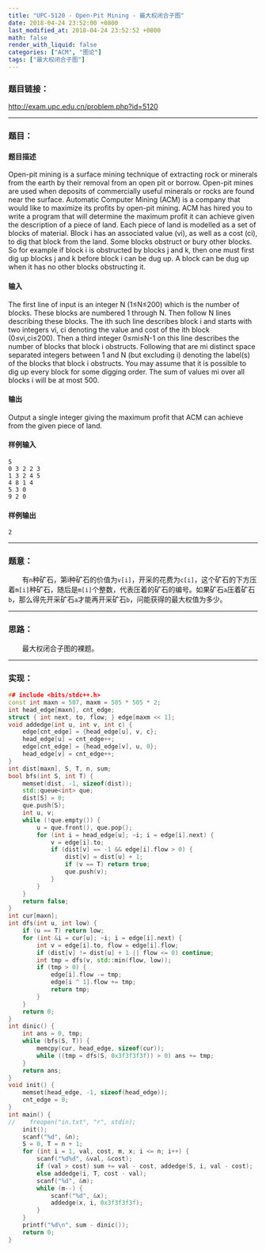 ```yaml
---
title: "UPC-5120 - Open-Pit Mining - 最大权闭合子图"
date: 2018-04-24 23:52:00 +0800
last_modified_at: 2018-04-24 23:52:52 +0800
math: false
render_with_liquid: false
categories: ["ACM", "图论"]
tags: ["最大权闭合子图"]
---
```


### 题目链接：

http://exam.upc.edu.cn/problem.php?id=5120

---
### 题目：

#### 题目描述
Open-pit mining is a surface mining technique of extracting rock or minerals from the earth by their removal from an open pit or borrow. Open-pit mines are used when deposits of commercially useful minerals or rocks are found near the surface. Automatic Computer Mining (ACM) is a company that would like to maximize
its profits by open-pit mining. ACM has hired you to write a program that will determine the maximum profit it can achieve given the description of a piece of land.
Each piece of land is modelled as a set of blocks of material. Block i has an associated value (vi), as well as a cost (ci), to dig that block from the land. Some blocks obstruct or bury other blocks. So for example if block i is obstructed by blocks j and k, then one must first dig up blocks j and k before block i can be dug up. A block can be dug up when it has no other blocks obstructing it.
#### 输入
The first line of input is an integer N (1≤N≤200) which is the number of blocks. These blocks are numbered 1 through N.
Then follow N lines describing these blocks. The ith such line describes block i and starts with two integers vi, ci denoting the value and cost of the ith block (0≤vi,ci≤200).
Then a third integer 0≤mi≤N-1 on this line describes the number of blocks that block i obstructs.
Following that are mi distinct space separated integers between 1 and N (but excluding i) denoting the label(s) of the blocks that block i obstructs.
You may assume that it is possible to dig up every block for some digging order. The sum of values mi over all blocks i will be at most 500.
#### 输出
Output a single integer giving the maximum profit that ACM can achieve from the given piece of land.
#### 样例输入
```
5
0 3 2 2 3
1 3 2 4 5
4 8 1 4
5 3 0
9 2 0
```
#### 样例输出
```
2
```

---
### 题意：

&emsp;&emsp;有`n`种矿石，第i种矿石的价值为`v[i]`，开采的花费为`c[i]`，这个矿石的下方压着`m[i]`种矿石，随后是`m[i]`个整数，代表压着的矿石的编号。如果矿石`a`压着矿石`b`，那么得先开采矿石`a`才能再开采矿石`b`，问能获得的最大权值为多少。

---
### 思路：

&emsp;&emsp;最大权闭合子图的裸题。

---
### 实现：

```cpp
## include <bits/stdc++.h>
const int maxn = 507, maxm = 505 * 505 * 2;
int head_edge[maxn], cnt_edge;
struct { int next, to, flow; } edge[maxm << 1];
void addedge(int u, int v, int c) {
    edge[cnt_edge] = {head_edge[u], v, c};
    head_edge[u] = cnt_edge++;
    edge[cnt_edge] = {head_edge[v], u, 0};
    head_edge[v] = cnt_edge++;
}
int dist[maxn], S, T, n, sum;
bool bfs(int S, int T) {
    memset(dist, -1, sizeof(dist));
    std::queue<int> que;
    dist[S] = 0;
    que.push(S);
    int u, v;
    while (!que.empty()) {
        u = que.front(), que.pop();
        for (int i = head_edge[u]; ~i; i = edge[i].next) {
            v = edge[i].to;
            if (dist[v] == -1 && edge[i].flow > 0) {
                dist[v] = dist[u] + 1;
                if (v == T) return true;
                que.push(v);
            }
        }
    }
    return false;
}
int cur[maxn];
int dfs(int u, int low) {
    if (u == T) return low;
    for (int &i = cur[u]; ~i; i = edge[i].next) {
        int v = edge[i].to, flow = edge[i].flow;
        if (dist[v] != dist[u] + 1 || flow <= 0) continue;
        int tmp = dfs(v, std::min(flow, low));
        if (tmp > 0) {
            edge[i].flow -= tmp;
            edge[i ^ 1].flow += tmp;
            return tmp;
        }
    }
    return 0;
}
int dinic() {
    int ans = 0, tmp;
    while (bfs(S, T)) {
        memcpy(cur, head_edge, sizeof(cur));
        while ((tmp = dfs(S, 0x3f3f3f3f)) > 0) ans += tmp;
    }
    return ans;
}
void init() {
    memset(head_edge, -1, sizeof(head_edge));
    cnt_edge = 0;
}
int main() {
//    freopen("in.txt", "r", stdin);
    init();
    scanf("%d", &n);
    S = 0, T = n + 1;
    for (int i = 1, val, cost, m, x; i <= n; i++) {
        scanf("%d%d", &val, &cost);
        if (val > cost) sum += val - cost, addedge(S, i, val - cost);
        else addedge(i, T, cost - val);
        scanf("%d", &m);
        while (m--) {
            scanf("%d", &x);
            addedge(x, i, 0x3f3f3f3f);
        }
    }
    printf("%d\n", sum - dinic());
    return 0;
}
```